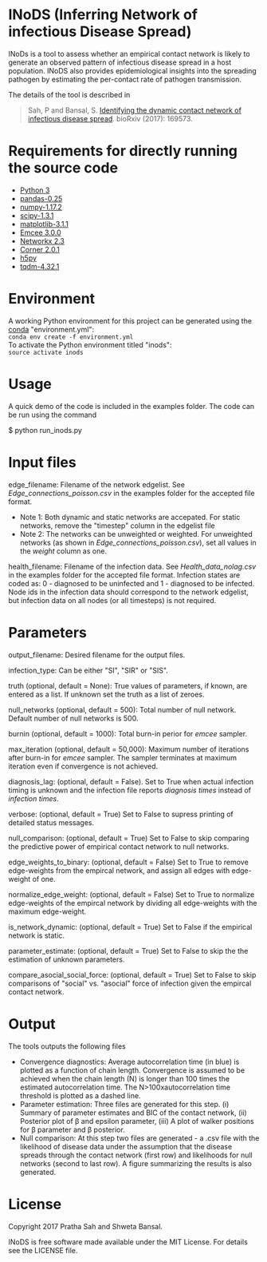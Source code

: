 INoDS (Inferring Network of infectious Disease Spread) 
================================================

INoDs is a tool to assess whether an empirical contact network is likely to generate an observed pattern of infectious disease spread in a host population. INoDS also provides epidemiological insights into the spreading pathogen by estimating the per-contact rate of pathogen transmission.

The details of the tool is described in

> Sah, P and Bansal, S. [Identifying the dynamic contact network of infectious disease spread](https://www.biorxiv.org/content/early/2017/07/28/169573). 
> bioRxiv (2017): 169573.


Requirements for directly running the source code
================================================
* [Python 3](http://python.org/)
* [pandas-0.25](https://pandas.pydata.org/)
* [numpy-1.17.2](https://numpy.org/)
* [scipy-1.3.1](https://www.scipy.org/)
* [matplotlib-3.1.1](https://matplotlib.org/)
* [Emcee 3.0.0](http://dfm.io/emcee/current/)
* [Networkx 2.3](https://networkx.github.io/)
* [Corner 2.0.1](https://pypi.python.org/pypi/corner/)
* [h5py](https://www.h5py.org/)
* [tqdm-4.32.1](https://tqdm.github.io/)


Environment
================================
A working Python environment for this project can be generated using the [conda](https://conda.io/docs/user-guide/tasks/manage-environments.html#creating-an-environment-from-an-environment-yml-file) "environment.yml":  
```conda env create -f environment.yml```  
To activate the Python environment titled "inods":  
```source activate inods```


Usage
================================

A quick demo of the code is included in the examples folder. The code can be run using the command

$ python run_inods.py


Input files
================================
edge_filename: Filename of the network edgelist. See *Edge_connections_poisson.csv* in the examples folder for the accepted file format. 
* Note 1: Both dynamic and static networks are accepated. For static networks, remove the "timestep" column in the edgelist file
* Note 2: The networks can be unweighted or weighted. For unweighted networks (as shown in *Edge_connections_poisson.csv*), set all values in the *weight* column as one.


health_filename: Filename of the infection data. See *Health_data_nolag.csv* in the examples folder for the accepted file format. Infection states are coded as: 0 - diagnosed to be uninfected and 1 - diagnosed to be infected. Node ids in the infection data should correspond to the network edgelist, but infection data on all nodes (or all timesteps) is not required.

Parameters
===================================
output_filename: Desired filename for the output files.


infection_type: Can be either "SI", "SIR" or "SIS".


truth (optional, default = None): True values of parameters, if known, are entered as a list. If unknown set the truth as a list of zeroes.


null_networks (optional, default = 500): Total number of null network. Default number of null networks is 500.


burnin (optional, default = 1000): Total burn-in perior for *emcee* sampler.


max_iteration (optional, default = 50,000): Maximum number of iterations after burn-in for *emcee* sampler. The sampler terminates at maximum iteration even if convergence is not achieved.  


diagnosis_lag: (optional, default = False). Set to True when actual infection timing is unknown and the infection file reports *diagnosis times* instead of *infection times*.  


verbose: (optional, default = True) Set to False to supress printing of detailed status messages. 


null_comparison: (optional, default = True) Set to False to skip comparing the predictive power of empirical contact network to null networks.  


edge_weights_to_binary: (optional, default = False) Set to True to remove edge-weights from the empircal network, and assign all edges with edge-weight of one.


normalize_edge_weight: (optional, default = False) Set to True to normalize edge-weights of the empircal network by dividing all edge-weights with the maximum edge-weight.


is_network_dynamic: (optional, default = True) Set to False if the empirical network is static.


parameter_estimate: (optional, default = True) Set to False to skip the the estimation of unknown parameters.


compare_asocial_social_force: (optional, default = True) Set to False to skip comparisons of "social" vs. "asocial" force of infection given the empircal contact network.


Output
================================

The tools outputs the following files

* Convergence diagnostics: Average autocorrelation time (in blue) is plotted as a function of chain length. Convergence is assumed to be achieved when the chain length (N) is longer than 100 times the estimated autocorrelation time. The N>100xautocorrelation time threshold is plotted as a dashed line.
* Parameter estimation: Three files are generated for this step. (i) Summary of parameter estimates and BIC of the contact network, (ii) Posterior plot of &beta; and epsilon parameter, (iii) A plot of walker positions for &beta; parameter and &beta; posterior.
* Null comparison: At this step two files are generated - a .csv file with the likelihood of disease data under the assumption that the disease  spreads through the contact network (first row) and likelihoods for null networks (second to last row). A figure summarizing the results is also generated.


License
================================

Copyright 2017 Pratha Sah and Shweta Bansal.

INoDS is free software made available under the MIT License. For details see the LICENSE file.
